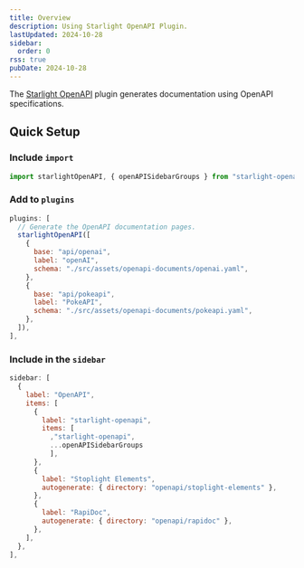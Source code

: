 ```yaml
---
title: Overview
description: Using Starlight OpenAPI Plugin.
lastUpdated: 2024-10-28
sidebar:
  order: 0
rss: true
pubDate: 2024-10-28
---
```


The [Starlight OpenAPI](https://starlight-openapi.vercel.app/) plugin generates documentation using OpenAPI specifications.

## Quick Setup

### Include `import`

```js title="astro.config.mjs (import)" ins={1}
import starlightOpenAPI, { openAPISidebarGroups } from "starlight-openapi";
```

### Add to `plugins`

```js title="astro.config.mjs (plugin)" ins={3-14}
plugins: [
  // Generate the OpenAPI documentation pages.
  starlightOpenAPI([
    {
      base: "api/openai",
      label: "openAI",
      schema: "./src/assets/openapi-documents/openai.yaml",
    },
    {
      base: "api/pokeapi",
      label: "PokeAPI",
      schema: "./src/assets/openapi-documents/pokeapi.yaml",
    },
  ]),
],
```

### Include in the `sidebar`

```js title="astro.config.mjs (sidebar)" ins={9} ins="openAPISidebarGroups"
sidebar: [
  {
    label: "OpenAPI",
    items: [
      {
        label: "starlight-openapi",
        items: [
          ,"starlight-openapi", 
          ...openAPISidebarGroups
          ],
      },
      {
        label: "Stoplight Elements",
        autogenerate: { directory: "openapi/stoplight-elements" },
      },
      {
        label: "RapiDoc",
        autogenerate: { directory: "openapi/rapidoc" },
      },
    ],
  },
],
```
